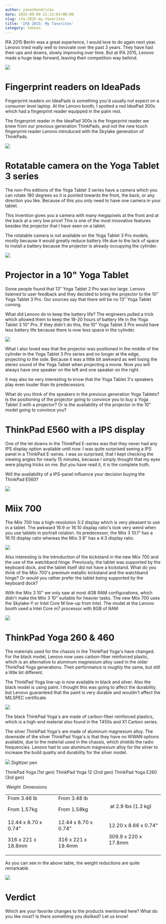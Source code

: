 ```yaml
---
author: jonashendrickx
date: 2015-09-09 21:13:01+00:00
slug: ifa-2015-my-favorites
title: 'IFA 2015: My favorites'
category: lenovo
---
```

IFA 2015 Berlin was a great experience, I would love to do again next year. Lenovo tried really well to innovate over the past 3 years. They have had their ups and downs, slowly improving over time. But at IFA 2015, Lenovo made a huge leap forward, leaving their competition way behind.

[![](/assets/img/posts/thinkscopes/2015/09/reichstag.jpg)](/assets/img/posts/thinkscopes/2015/09/reichstag.jpg)


# Fingerprint readers on IdeaPads


Fingerprint readers on IdeaPads is something you'd usually not expect on a consumer level laptop. At the Lenovo booth, I spotted a red IdeaPad 300s which had a fingerprint reader equipped in the palm rest.

The fingerprint reader in the IdeaPad 300s is the fingerprint reader we knew from our previous generation ThinkPads, and not the new touch fingerprint reader Lenovo introduced with the Skylake generation of ThinkPads.

[![](/assets/img/posts/thinkscopes/2015/09/ideapad300s_1.jpg)](/assets/img/posts/thinkscopes/2015/09/ideapad300s_1.jpg)


# Rotatable camera on the Yoga Tablet 3 series


The non-Pro editions of the Yoga Tablet 3 series have a camera which you can rotate 180 degrees so it is pointed towards the front, the back, or any direction you like. Because of this you only need to have one camera in your tablet.

This invention gives you a camera with many megapixels at the front and at the back at a very low price! This is one of the most innovative features besides the projector that I have seen on a tablet.

The rotatable camera is not available on the Yoga Tablet 3 Pro models, mostly because it would greatly reduce battery life due to the lack of space to install a battery because the projector is already occupying the cylinder.

[![](/assets/img/posts/thinkscopes/2015/09/yogatablet-3-10_1.jpg)](/assets/img/posts/thinkscopes/2015/09/yogatablet-3-10_1.jpg)


# Projector in a 10" Yoga Tablet


Some people found that 13" Yoga Tablet 2 Pro was too large. Lenovo listened to user feedback and they decided to bring the projector to the 10" Yoga Tablet 3 Pro. Our sources say that there will be no 13" Yoga Tablet coming.

What did Lenovo do to keep the battery life? The engineers pulled a trick which allowed them to keep the 18-20 hours of battery life in the Yoga Tablet 3 10" Pro. If they didn't do this, the 10" Yoga Tablet 3 Pro would have less battery life because there is now less space in the cylinder.

[![](/assets/img/posts/thinkscopes/2015/09/yogatablet3pro_1.jpg)](/assets/img/posts/thinkscopes/2015/09/yogatablet3pro_1.jpg)

What I also loved was that the projector was positioned in the middle of the cylinder in the Yoga Tablet 3 Pro series and no longer at the edge, projecting to the side. Because it was a little bit awkward as well losing the stereo sound of the Yoga Tablet when projecting a movie. Now you will always have one speaker on the left and one speaker on the right.

It may also be very interesting to know that the Yoga Tablet 3's speakers play even louder than its predecessors.

What do you think of the speakers in the previous generation Yoga Tablets? Is the positioning of the projector going to convince you to buy a Yoga Tablet 3 with a projector? Or is the availability of the projector in the 10" model going to convince you?


# ThinkPad E560 with a IPS display


One of the let downs in the ThinkPad E-series was that they never had any IPS display option available until now. I was quite surprised seeing a IPS panel in a ThinkPad E-series. I was so surprised, that I kept checking the viewing angles for nearly 15 minutes, because I simply thought that my eyes were playing tricks on me. But you have read it, it is the complete truth.

Will the availability of a IPS-panel influence your decision buying the ThinkPad E560?

[![](/assets/img/posts/thinkscopes/2015/09/thinkpade560_1.jpg)](/assets/img/posts/thinkscopes/2015/09/thinkpade560_1.jpg)


# Miix 700


The Miix 700 has a high-resolution 3:2 display which is very pleasant to use in a tablet. The awkward 16:9 or 16:10 display ratio's look very weird when you use tablets in portrait rotation. Its predecessor, the Miix 3 10.1" has a 16:10 display ratio whereas the Miix 3 8" has a 4:3 display ratio.

[![](/assets/img/posts/thinkscopes/2015/09/miix700_2.jpg)](/assets/img/posts/thinkscopes/2015/09/miix700_2.jpg)

Also interesting is the introduction of the kickstand in the new Miix 700 and the use of the watchband hinge. Previously, the tablet was supported by the keyboard dock, and the tablet itself did not have a kickstand. What do you think of the Miix 700's premium metallic kickstand and the watchband hinge? Or would you rather prefer the tablet being supported by the keyboard dock?

With the Miix 3 10" we only saw at most 4GB RAM configurations, which didn't make the Miix 3 10" suitable for heavier tasks. The new Miix 700 uses the Skylake-Y or Intel Core M line-up from Intel. The model at the Lenovo booth used a Intel Core m7 processor with 8GB of RAM

[![](/assets/img/posts/thinkscopes/2015/09/miix700_1.jpg)](/assets/img/posts/thinkscopes/2015/09/miix700_1.jpg)


# ThinkPad Yoga 260 & 460


The materials used for the chassis in the ThinkPad Yoga's have changed. For the black model, Lenovo now uses carbon-fiber reinforced plastic, which is an alternative to aluminum magnesium alloy used in the older ThinkPad Yoga generations. Their performance is roughly the same, but still a little bit different.

The ThinkPad Yoga line-up is now available in black and silver. Also the black model is using paint. I thought this was going to affect the durability, but Lenovo guaranteed that the paint is very durable and wouldn't affect the MILSPEC certificate.

[![](/assets/img/posts/thinkscopes/2015/09/thinkpadyoga260_4-1024x655.jpg)](/assets/img/posts/thinkscopes/2015/09/thinkpadyoga260_4.jpg)

The black ThinkPad Yoga's are made of carbon-fiber reinforced plastics, which is a high-end material also found in the T450s and X1 Carbon series.

The silver ThinkPad Yoga's are made of aluminum magnesium alloy. The downside of the silver ThinkPad Yoga's is that they have no WWAN options available, due to the material used in the chassis, which shields the radio frequencies. Lenovo had to use aluminum magnesium alloy for the silver to increase the build quality and durability for the silver model.

[![](/assets/img/posts/thinkscopes/2015/09/thinkpadyoga260_2-1024x572.jpg)](/assets/img/posts/thinkscopes/2015/09/thinkpadyoga260_2.jpg) Digitizer pen
<table >
<tbody >
<tr >

ThinkPad Yoga
(1st gen)
ThinkPad Yoga 12
(2nd gen)
ThinkPad Yoga E260
(3rd gen)
</tr>
<tr >
 Weight

<td >From 3.46 lb

From 1.57kg
</td>

<td >From 3.48 lb

From 1.58kg
</td>

<td > at 2.9 lbs (1.3 kg)
</td>
</tr>
<tr >
 Dimensions

<td >12.44 x 8.70 x 0.74"

316 x 221 x 18.8mm
</td>

<td >12.44 x 8.70 x 0.74"

316 x 221 x 19.4mm
</td>

<td >12.20 x 8.66 x 0.74"

309.9 x 220 x 17.8mm
</td>
</tr>
</tbody>
</table>
As you can see in the above table, the weight reductions are quite remarkable.

[![](/assets/img/posts/thinkscopes/2015/09/thinkpadyoga260_1.jpg)](/assets/img/posts/thinkscopes/2015/09/thinkpadyoga260_1.jpg)


# Verdict


Which are your favorite changes to the products mentioned here? What do you like most? Is there something you disliked? Let us know!
